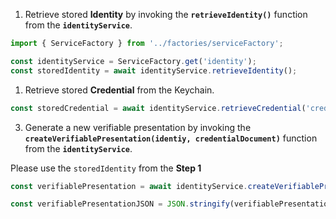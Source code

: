 
1. Retrieve stored **Identity** by invoking the **`retrieveIdentity()`** function from the **`identityService`**. 

```js
import { ServiceFactory } from '../factories/serviceFactory';  
```

```js
const identityService = ServiceFactory.get('identity');
const storedIdentity = await identityService.retrieveIdentity();
```

1. Retrieve stored **Credential** from the Keychain. 

```js
const storedCredential = await identityService.retrieveCredential('credentialId');
```

3. Generate a new verifiable presentation by invoking the **`createVerifiablePresentation(identiy, credentialDocument)`** function from the **`identityService`**.  

Please use the `storedIdentity` from the **Step 1**

```js
const verifiablePresentation = await identityService.createVerifiablePresentation(storedIdentity, storedCredential.credentialDocument);

const verifiablePresentationJSON = JSON.stringify(verifiablePresentation, null, 2);
```
